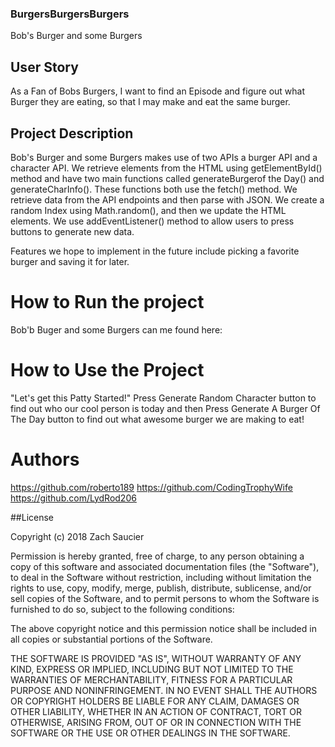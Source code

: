 ### BurgersBurgersBurgers
Bob's Burger and some Burgers 

## User Story
As a Fan of Bobs Burgers, I want to find an Episode and figure out what Burger they are eating, so that I may make and eat the same burger.

## Project Description
Bob's Burger and some Burgers makes use of two APIs a burger API and a character API. We retrieve elements from the HTML using getElementById() method and have two main functions called generateBurgerof the Day() and generateCharInfo(). These functions both use the fetch() method. We retrieve data from the API endpoints and then parse with JSON. We create a random Index using Math.random(), and then we update the HTML elements. We use addEventListener() method to allow users to press buttons to generate new data.

Features we hope to implement in the future include picking a favorite burger and saving it for later.

# How to Run the project
Bob'b Buger and some Burgers can me found here:

# How to Use the Project
"Let's get this Patty Started!" Press Generate Random Character button to find out who our cool person is today and then Press Generate A Burger Of The Day button to find out what awesome burger we are making to eat!

# Authors
https://github.com/roberto189
https://github.com/CodingTrophyWife
https://github.com/LydRod206




















##License 


Copyright (c) 2018 Zach Saucier

Permission is hereby granted, free of charge, to any person obtaining a copy
of this software and associated documentation files (the "Software"), to deal
in the Software without restriction, including without limitation the rights
to use, copy, modify, merge, publish, distribute, sublicense, and/or sell
copies of the Software, and to permit persons to whom the Software is
furnished to do so, subject to the following conditions:

The above copyright notice and this permission notice shall be included in all
copies or substantial portions of the Software.

THE SOFTWARE IS PROVIDED "AS IS", WITHOUT WARRANTY OF ANY KIND, EXPRESS OR
IMPLIED, INCLUDING BUT NOT LIMITED TO THE WARRANTIES OF MERCHANTABILITY,
FITNESS FOR A PARTICULAR PURPOSE AND NONINFRINGEMENT. IN NO EVENT SHALL THE
AUTHORS OR COPYRIGHT HOLDERS BE LIABLE FOR ANY CLAIM, DAMAGES OR OTHER
LIABILITY, WHETHER IN AN ACTION OF CONTRACT, TORT OR OTHERWISE, ARISING FROM,
OUT OF OR IN CONNECTION WITH THE SOFTWARE OR THE USE OR OTHER DEALINGS IN THE
SOFTWARE.
